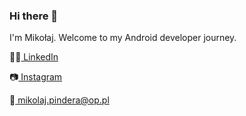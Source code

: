 ### Hi there 👋
I'm Mikołaj. Welcome to my Android developer journey.
<p>   🧑‍💼<a href="https://www.linkedin.com/in/mikolaj-pindera/"> LinkedIn</a> </p>
<p>   📷<a href="https://www.instagram.com/magicznym/"> Instagram</a> </p>
<p>   📧<a href="mailto:mikolaj.pindera@op.pl"> mikolaj.pindera@op.pl</a> </p>
